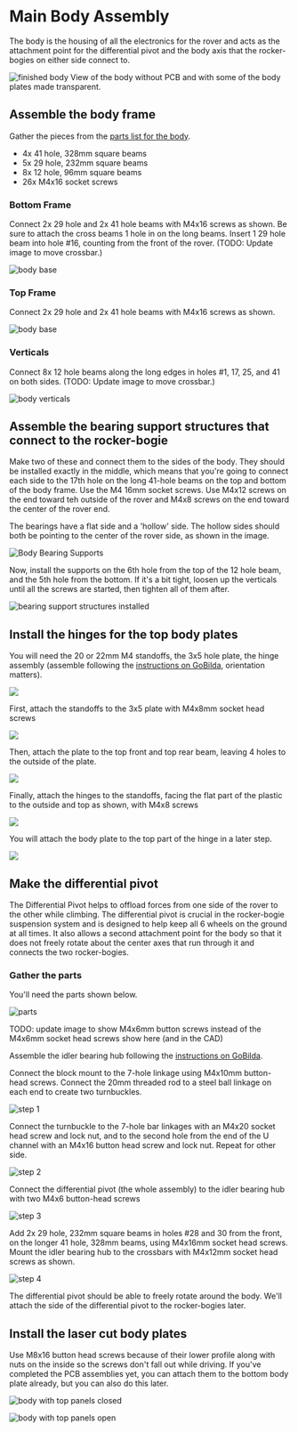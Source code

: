 # Main Body Assembly
The body is the housing of all the electronics for the rover and acts as the attachment point for the differential pivot and the body axis that the rocker-bogies on either side connect to.

![finished body](images/body.png)
View of the body without PCB and with some of the body plates made transparent.

## Assemble the body frame
Gather the pieces from the [parts list for the body](../../parts_list/README.md/#parts-for-body-assembly).
* 4x 41 hole, 328mm square beams
* 5x 29 hole, 232mm square beams
* 8x 12 hole, 96mm square beams
* 26x M4x16 socket screws

### Bottom Frame
Connect 2x 29 hole and 2x 41 hole beams with M4x16 screws as shown.  Be sure to attach the cross beams 1 hole in on the long beams.
Insert 1 29 hole beam into hole #16, counting from the front of the rover. (TODO: Update image to move crossbar.)

![body base](images/body_base.jpg)

### Top Frame
Connect 2x 29 hole and 2x 41 hole beams with M4x16 screws as shown.  

![body base](images/body_top.jpg)

### Verticals
Connect 8x 12 hole beams along the long edges in holes #1, 17, 25, and 41 on both sides. (TODO: Update image to move crossbar.)

![body verticals](images/body_vertical.jpg)

## Assemble the bearing support structures that connect to the rocker-bogie
Make two of these and connect them to the sides of the body. They should be installed exactly in the middle, which means that you're going to connect each side to the 17th hole on the long 41-hole beams on the top and bottom of the body frame. Use the M4 16mm socket screws.  Use M4x12 screws on the end toward teh outside of the rover and M4x8 screws on the end toward the center of the rover end.

The bearings have a flat side and a 'hollow' side. The hollow sides should both be pointing to the center of the rover side, as shown in the image.

![Body Bearing Supports](images/body_bearing_supports.jpg)

Now, install the supports on the 6th hole from the top of the 12 hole beam, and the 5th hole from the bottom.  If it's a bit tight, loosen up the verticals until all the screws are started, then tighten all of them after.

![bearing support structures installed](images/rocker-bogie-sleeves.jpeg)

## Install the hinges for the top body plates
You will need the 20 or 22mm M4 standoffs, the 3x5 hole plate, the hinge assembly (assemble following the [instructions on GoBilda](https://www.gobilda.com/plastic-hinge-2-pack/), orientation matters).

![](images/hinge_parts.jpg) 

First, attach the standoffs to the 3x5 plate with M4x8mm socket head screws

![](images/hinge_step1.jpg) 

Then, attach the plate to the top front and top rear beam, leaving 4 holes to the outside of the plate.

![](images/hinge_step3.jpg)

Finally, attach the hinges to the standoffs, facing the flat part of the plastic to the outside and top as shown, with M4x8 screws

![](images/hinge_installed.jpg)

You will attach the body plate to the top part of the hinge in a later step.

![](images/hinges.jpg) 

## Make the differential pivot

The Differential Pivot helps to offload forces from one side of the rover to the other while climbing. The differential pivot is crucial in the rocker-bogie suspension system and is designed to help keep all 6 wheels on the ground at all times. It also allows a second attachment point for the body so that it does not freely rotate about the center axes that run through it and connects the two rocker-bogies.

### Gather the parts
You'll need the parts shown below.

![parts](images/diff_parts.jpg)

TODO: update image to show M4x6mm button screws instead of the M4x6mm socket head screws show here (and in the CAD)

Assemble the idler bearing hub following the [instructions on GoBilda](https://www.gobilda.com/idler-bearing-hub-32mm-od-16mm-height/).

Connect the block mount to the 7-hole linkage using M4x10mm button-head screws.  Connect the 20mm threaded rod to a steel ball linkage on each end to create two turnbuckles.

![step 1](images/diff_step1.jpg)

Connect the turnbuckle to the 7-hole bar linkages with an M4x20 socket head screw and lock nut, and to the second hole from the end of the U channel with an M4x16 button head screw and lock nut.  Repeat for other side.

![step 2](images/diff_step2.jpg)

Connect the differential pivot (the whole assembly) to the idler bearing hub with two M4x6 button-head screws 

![step 3](images/diff_mount_top.jpg)

Add 2x 29 hole, 232mm square beams in holes #28 and 30 from the front, on the longer 41 hole, 328mm beams, using M4x16mm socket head screws.  Mount the idler bearing hub to the crossbars with M4x12mm socket head screws as shown.

![step 4](images/diff_mount_bot.jpg)

The differential pivot should be able to freely rotate around the body. We'll attach the side of the differential pivot to the rocker-bogies later.

## Install the laser cut body plates
Use M8x16 button head screws because of their lower profile along with nuts on the inside so the screws don't fall out while driving. 
If you've completed the PCB assemblies yet, you can attach them to the bottom body plate already, but you can also do this later.

![body with top panels closed](images/body_closed.jpg)

![body with top panels open](images/body_open.jpg)


